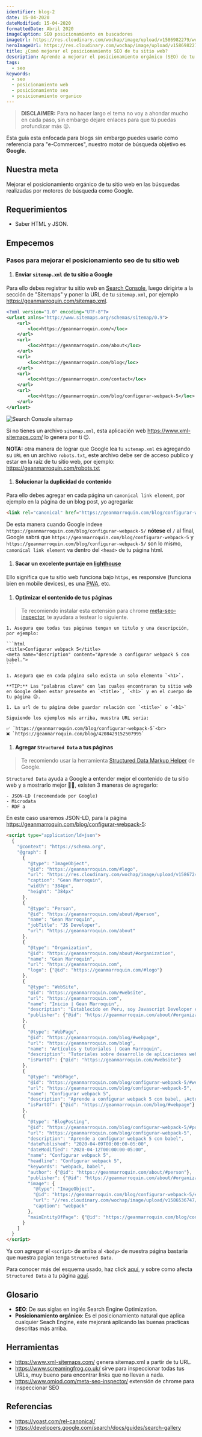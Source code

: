 ```yaml
---
identifier: blog-2
date: 15-04-2020
dateModified: 15-04-2020
formattedDate: Abril 2020
imageCaption: SEO posicionamiento en buscadores
imageUrl: https://res.cloudinary.com/wochap/image/upload/v1586982279/wochap/hero/seo.webp
heroImageUrl: https://res.cloudinary.com/wochap/image/upload/v1586982279/wochap/hero/seo.webp
title: ¿Comó mejorar el posicionamiento SEO de tu sitio web?
description: Aprende a mejorar el posicionamiento orgánico (SEO) de tu sitio web con las mejores practicas, ¡Hazlo ahora 😄!
tags:
  - seo
keywords:
  - seo
  - posicionamiento web
  - posicionamiento seo
  - posicionamiento organico
---
```


> **DISCLAIMER:** Para no hacer largo el tema no voy a ahondar mucho en cada paso, sin embargo dejare enlaces para que tú puedas profundizar más 😛.

Esta guía esta enfocada para blogs sin embargo puedes usarlo como referencia para "e-Commerces", nuestro motor de búsqueda objetivo es **Google**.

## Nuestra meta

Mejorar el posicionamiento orgánico de tu sitio web en las búsquedas realizadas por motores de búsqueda como Google.

## Requerimientos

- Saber HTML y JSON.

## Empecemos

### Pasos para mejorar el posicionamiento seo de tu sitio web

1. #### Enviar `sitemap.xml` de tu sitio a Google

  Para ello debes registrar tu sitio web en [Search Console](https://search.google.com/search-console/about), luego dirigirte a la sección de "Sitemaps" y poner la URL de tu `sitemap.xml`, por ejemplo https://geanmarroquin.com/sitemap.xml.

  ```xml
  <?xml version="1.0" encoding="UTF-8"?>
  <urlset xmlns="http://www.sitemaps.org/schemas/sitemap/0.9">
      <url>
          <loc>https://geanmarroquin.com/</loc>
      </url>
      <url>
          <loc>https://geanmarroquin.com/about</loc>
      </url>
      <url>
          <loc>https://geanmarroquin.com/blog</loc>
      </url>
      <url>
          <loc>https://geanmarroquin.com/contact</loc>
      </url>
      <url>
          <loc>https://geanmarroquin.com/blog/configurar-webpack-5</loc>
      </url>
  </urlset>
  ```

  <div class="c-markdown-image-full" style="left: calc(50% - 1em)">
    <img src="//res.cloudinary.com/wochap/image/upload/v1586985036/wochap/body/search-console-sitemap.webp" alt="Search Console sitemap">
  </div>

  Si no tienes un archivo `sitemap.xml`, esta aplicación web https://www.xml-sitemaps.com/ lo genera por ti 😉.

  **NOTA:** otra manera de lograr que Google lea tu `sitemap.xml` es agregando su `URL` en un archivo `robots.txt`, este archivo debe ser de acceso publico y estar en la raíz de tu sitio web, por ejemplo: https://geanmarroquin.com/robots.txt

1. #### Solucionar la duplicidad de contenido

  Para ello debes agregar en cada página un `canonical link element`, por ejemplo en la página de un blog post, yo agregaría:

  ```html
  <link rel="canonical" href="https://geanmarroquin.com/blog/configurar-webpack-5" />
  ```

  De esta manera cuando Google indexe `https://geanmarroquin.com/blog/configurar-webpack-5/` **nótese** el `/` al final, Google sabrá que `https://geanmarroquin.com/blog/configurar-webpack-5` y `https://geanmarroquin.com/blog/configurar-webpack-5/` son lo mismo, `canonical link element` va dentro del `<head>` de tu página html.

1. #### Sacar un excelente puntaje en [lighthouse](https://developers.google.com/web/tools/lighthouse/)

  Ello significa que tu sitio web funciona bajo `https`, es responsive (funciona bien en mobile devices), es una [PWA](https://www.xataka.com/basics/que-es-una-aplicacion-web-progresiva-o-pwa), etc.

1. #### Optimizar el contenido de tus páginas

  > Te recomiendo instalar esta extensión para chrome [meta-seo-inspector](https://www.omiod.com/meta-seo-inspector/), te ayudara a testear lo siguiente.

    1. Asegura que todas tus páginas tengan un titulo y una descripción, por ejemplo:

    ```html
    <title>Configurar webpack 5</title>
    <meta name="description" content="Aprende a configurar webpack 5 con babel.">
    ```

    1. Asegura que en cada página solo exista un solo elemento `<h1>`.

    **TIP:** Las "palabras clave" con las cuales encontraran tu sitio web en Google deben estar presente en `<title>`, `<h1>` y en el cuerpo de tu página 😉.

    1. La url de tu página debe guardar relación con `<title>` o `<h1>`

    Siguiendo los ejemplos más arriba, nuestra URL seria:

    ✅ `https://geanmarroquin.com/blog/configurar-webpack-5`<br>
    ❌ `https://geanmarroquin.com/blog/4208429152507995`

1. #### Agregar `Structured Data` a tus páginas

  > Te recomiendo usar la herramienta [Structured Data Markup Helper](https://www.google.com/webmasters/markup-helper/u/0/) de Google.

  `Structured Data` ayuda a Google a entender mejor el contenido de tu sitio web y a mostrarlo mejor 🌈🦄, existen 3 maneras de agregarlo:

    - JSON-LD (recomendado por Google)
    - Microdata
    - RDF a

  En este caso usaremos JSON-LD, para la página https://geanmarroquin.com/blog/configurar-webpack-5:

  ```html
  <script type="application/ld+json">
    {
      "@context": "https://schema.org",
      "@graph": [
        {
          "@type": "ImageObject",
          "@id": "https://geanmarroquin.com/#logo",
          "url": "https://res.cloudinary.com/wochap/image/upload/v1586724454/wochap/android-chrome-384x384.png",
          "caption": "Gean Marroquin",
          "width": "384px",
          "height": "384px"
        },
        {
          "@type": "Person",
          "@id": "https://geanmarroquin.com/about/#person",
          "name": "Gean Marroquin",
          "jobTitle": "JS Developer",
          "url": "https://geanmarroquin.com/about"
        },
        {
          "@type": "Organization",
          "@id": "https://geanmarroquin.com/about/#organization",
          "name": "Gean Marroquin",
          "url": "https://geanmarroquin.com",
          "logo": {"@id": "https://geanmarroquin.com/#logo"}
        },
        {
          "@type": "WebSite",
          "@id": "https://geanmarroquin.com/#website",
          "url": "https://geanmarroquin.com",
          "name": "Inicio | Gean Marroquin",
          "description": "Establecido en Peru, soy Javascript Developer enfocado en la creación de componentes escalables y reusables con vue y react, apasionado y autodidacta.",
          "publisher": {"@id": "https://geanmarroquin.com/about/#organization"}
        },
        {
          "@type": "WebPage",
          "@id": "https://geanmarroquin.com/blog/#webpage",
          "url": "https://geanmarroquin.com/blog",
          "name": "Artículos y tutoriales | Gean Marroquin",
          "description": "Tutoriales sobre desarrollo de aplicaciones web y mobile.",
          "isPartOf": {"@id": "https://geanmarroquin.com/#website"}
        },
        {
          "@type": "WebPage",
          "@id": "https://geanmarroquin.com/blog/configurar-webpack-5/#webpage",
          "url": "https://geanmarroquin.com/blog/configurar-webpack-5",
          "name": "Configurar webpack 5",
          "description": "Aprende a configurar webpack 5 con babel, ¡Actualizate Aquí Ahora!",
          "isPartOf": {"@id": "https://geanmarroquin.com/blog/#webpage"}
        },
        {
          "@type": "BlogPosting",
          "@id": "https://geanmarroquin.com/blog/configurar-webpack-5/#post",
          "url": "https://geanmarroquin.com/blog/configurar-webpack-5",
          "description": "Aprende a configurar webpack 5 con babel",
          "datePublished": "2020-04-09T00:00:00-05:00",
          "dateModified": "2020-04-12T00:00:00-05:00",
          "name": "Configurar webpack 5",
          "headline": "Configurar webpack 5",
          "keywords": "webpack, babel",
          "author": {"@id": "https://geanmarroquin.com/about/#person"},
          "publisher": {"@id": "https://geanmarroquin.com/about/#organization"},
          "image": {
            "@type": "ImageObject",
            "@id": "https://geanmarroquin.com/blog/configurar-webpack-5/#image",
            "url": "//res.cloudinary.com/wochap/image/upload/v1586536747/wochap/hero/configurando_webpack.png",
            "caption": "webpack"
          },
          "mainEntityOfPage": {"@id": "https://geanmarroquin.com/blog/configurar-webpack-5/#webpage"}
        }
      ]
    }
  </script>
  ```

  Ya con agregar el `<script>` de arriba al `<body>` de nuestra página bastaria que nuestra pagian tenga `Structured Data`.

  Para conocer más del esquema usado, haz click [aquí](https://schema.org/docs/gs.html), y sobre como afecta `Structured Data` a tu página [aquí](https://developers.google.com/search/docs/guides/search-gallery).

<!--
#### 3. BONUS: Social media
-->

## Glosario

- **SEO**: De sus siglas en inglés Search Engine Optimization.
- **Posicionamiento orgánico**: Es el posicionamiento natural que aplica cualquier Seach Engine, este mejorará aplicando las buenas practicas descritas más arriba.

## Herramientas

- https://www.xml-sitemaps.com/ genera sitemap.xml a partir de tu URL.
- https://www.screamingfrog.co.uk/ sirve para inspeccionar todas tus URLs, muy bueno para encontrar links que no llevan a nada.
- https://www.omiod.com/meta-seo-inspector/ extensión de chrome para inspeccionar SEO

<!--
Agregar Breadcrumbs

FB usa Open Graph meta tags
herramienta para probar OG meta tags
https://smallseotools.com/open-graph-generator/

SEO Local con Google business
https://business.google.com/create?hl=en&gmbsrc=ww-ww-et-gs-z-gmb-s-z-h~pro-z-u

LINK BUILDING: que un blog agregue un link de tu sitio, y tu agregas un link a su facebook
https://www.google.com/alerts

Available Rich Results en Google
https://developers.google.com/search/docs/guides/search-gallery

---

Google Keyword Planner (requiere tarjeta)
https://ads.google.com/intl/es-419_co/home/tools/keyword-planner/

robots.txt generator
http://tools.seobook.com/robots-txt/generator

Google ORG admin
https://marketingplatform.google.com/home?authuser=0

Google Rich Results test BETA
https://search.google.com/test/rich-results

Google Structure Data test
https://search.google.com/structured-data/testing-tool

SEO auditoria de pago
https://seositecheckup.com/

-->

## Referencias

- https://yoast.com/rel-canonical/
- https://developers.google.com/search/docs/guides/search-gallery
